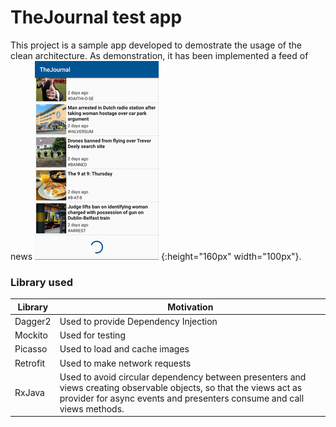 TheJournal test app
==============

This project is a sample app developed to demostrate the usage of the clean architecture.
As demonstration, it has been implemented a feed of news
![](home.png)
{:height="160px" width="100px"}.
### Library used

| Library | Motivation |
| ------ | ------ |
| Dagger2 | Used to provide Dependency Injection |
| Mockito | Used for testing |
| Picasso | Used to load and cache images |
| Retrofit | Used to make network requests |
| RxJava | Used to avoid circular dependency between presenters and views creating observable objects, so that the views act as provider for async events and presenters consume and call views methods.  |